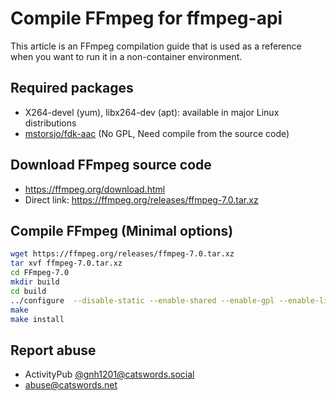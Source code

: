 # Compile FFmpeg for ffmpeg-api

This article is an FFmpeg compilation guide that is used as a reference when you want to run it in a non-container environment.

## Required packages
* X264-devel (yum), libx264-dev (apt): available in major Linux distributions
* [mstorsjo/fdk-aac](https://github.com/mstorsjo/fdk-aac) (No GPL, Need compile from the source code)

## Download FFmpeg source code
* https://ffmpeg.org/download.html
* Direct link: https://ffmpeg.org/releases/ffmpeg-7.0.tar.xz

## Compile FFmpeg (Minimal options)

```bash
wget https://ffmpeg.org/releases/ffmpeg-7.0.tar.xz
tar xvf ffmpeg-7.0.tar.xz
cd FFmpeg-7.0
mkdir build
cd build
../configure  --disable-static --enable-shared --enable-gpl --enable-libx264 --enable-nonfree
make
make install
```

## Report abuse
* ActivityPub [@gnh1201@catswords.social](https://catswords.social/@gnh1201)
* abuse@catswords.net
